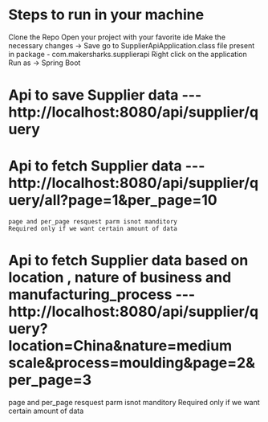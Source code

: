 # Steps to run in your machine
  Clone the Repo
  Open your project with your favorite ide
  Make the necessary changes -> Save
  go to SupplierApiApplication.class file present in package - com.makersharks.supplierapi
  Right click on the application Run as -> Spring Boot

# Api to save Supplier data ---  http://localhost:8080/api/supplier/query
# Api to fetch Supplier data --- http://localhost:8080/api/supplier/query/all?page=1&per_page=10
    page and per_page resquest parm isnot manditory 
    Required only if we want certain amount of data 
# Api to fetch Supplier data based on location , nature of business and manufacturing_process --- http://localhost:8080/api/supplier/query?location=China&nature=medium scale&process=moulding&page=2&per_page=3
   page and per_page resquest parm isnot manditory 
    Required only if we want certain amount of data
